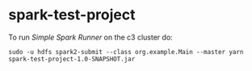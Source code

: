 # spark-test-project

To run *Simple Spark Runner* on the c3 cluster do:

```
sudo -u hdfs spark2-submit --class org.example.Main --master yarn spark-test-project-1.0-SNAPSHOT.jar
```
